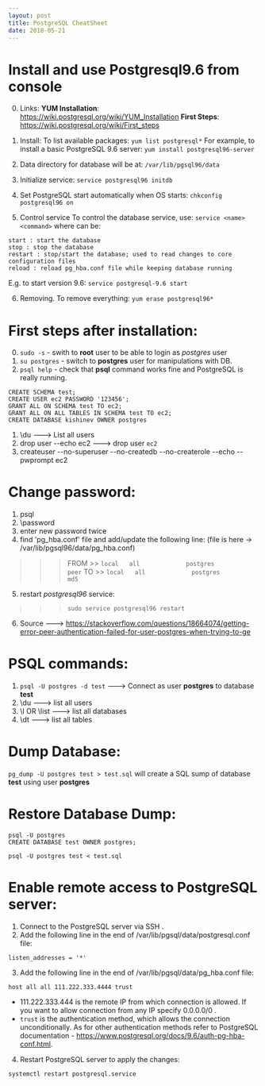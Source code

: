 ```yaml
---
layout: post
title: PostgreSQL CheatSheet
date: 2018-05-21
---  
```


# Install and use Postgresql9.6 from console

0. Links:
**YUM Installation**: https://wiki.postgresql.org/wiki/YUM_Installation
**First Steps**:      https://wiki.postgresql.org/wiki/First_steps

1. Install:
To list available packages:
`yum list postgresql*`
For example, to install a basic PostgreSQL 9.6 server:
`yum install postgresql96-server`

2. Data directory for database will be at:
`/var/lib/pgsql96/data`

3. Initialize service:
`service postgresql96 initdb`

4. Set PostgreSQL start automatically when OS starts:
`chkconfig postgresql96 on`

5. Control service
To control the database service, use:
`service <name> <command>`
where <command> can be:
```
start : start the database
stop : stop the database
restart : stop/start the database; used to read changes to core configuration files
reload : reload pg_hba.conf file while keeping database running
```
E.g. to start version 9.6:
`service postgresql-9.6 start`

6. Removing. To remove everything:
`yum erase postgresql96*`


# First steps after installation:
0. `sudo -s`     - swith to **root** user to be able to login as *postgres* user
1. `su postgres` - switch to **postgres** user for manipulations with DB.
2. `psql help`   - check that **psql** command works fine and PostgreSQL is really running.

```
CREATE SCHEMA test;
CREATE USER ec2 PASSWORD '123456';
GRANT ALL ON SCHEMA test TO ec2;
GRANT ALL ON ALL TABLES IN SCHEMA test TO ec2;
CREATE DATABASE kishinev OWNER postgres
```

1. \du                       ---> List all users
2. drop user --echo ec2      ---> drop user `ec2`
3. createuser --no-superuser --no-createdb --no-createrole --echo --pwprompt ec2


# Change password:
1. psql
2. \password
3. enter new password twice
4. find 'pg_hba.conf' file and add/update the following line: (file is here -> /var/lib/pgsql96/data/pg_hba.conf)
>>> FROM >> `local   all             postgres                                peer`
>>> TO   >> `local   all             postgres                                md5`
5. restart *postgresql96* service:
>>> `sudo service postgresql96 restart`
6. Source ---> https://stackoverflow.com/questions/18664074/getting-error-peer-authentication-failed-for-user-postgres-when-trying-to-ge

# PSQL commands:
1. `psql -U postgres -d test` ---> Connect as user **postgres** to database **test**
2. \du                        ---> list all users
3. \l OR \list                ---> list all databases
4. \dt                        ---> list all tables

# Dump Database:
`pg_dump -U postgres test > test.sql`
will create a SQL sump of database **test** using user **postgres**

# Restore Database Dump:
```
psql -U postgres
CREATE DATABASE test OWNER postgres;

psql -U postgres test < test.sql
```

# Enable remote access to PostgreSQL server:
1. Connect to the PostgreSQL server via SSH .
2. Add the following line in the end of /var/lib/pgsql/data/postgresql.conf file:
```
listen_addresses = '*'
```
3. Add the following line in the end of /var/lib/pgsql/data/pg_hba.conf file:
```
host all all 111.222.333.4444 trust
```
- 111.222.333.444 is the remote IP from which connection is allowed. If you want to allow connection from any IP specify 0.0.0.0/0 . 
- `trust` is the authentication method, which allows the connection unconditionally.
As for other authentication methods refer to PostgreSQL documentation - https://www.postgresql.org/docs/9.6/auth-pg-hba-conf.html.
4. Restart PostgreSQL server to apply the changes:
```
systemctl restart postgresql.service
```
